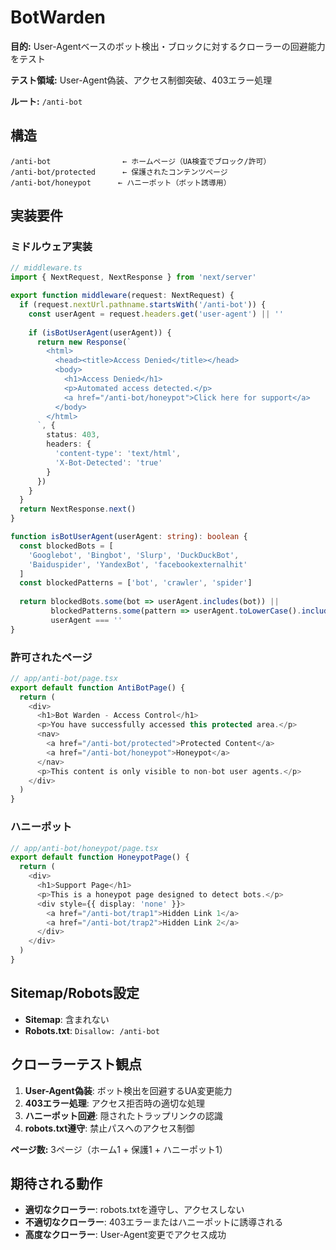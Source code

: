 # BotWarden

**目的:** User-Agentベースのボット検出・ブロックに対するクローラーの回避能力をテスト

**テスト領域:** User-Agent偽装、アクセス制御突破、403エラー処理

**ルート:** `/anti-bot`

## 構造

```
/anti-bot                ← ホームページ（UA検査でブロック/許可）
/anti-bot/protected      ← 保護されたコンテンツページ
/anti-bot/honeypot      ← ハニーポット（ボット誘導用）
```

## 実装要件

### ミドルウェア実装
```typescript
// middleware.ts
import { NextRequest, NextResponse } from 'next/server'

export function middleware(request: NextRequest) {
  if (request.nextUrl.pathname.startsWith('/anti-bot')) {
    const userAgent = request.headers.get('user-agent') || ''
    
    if (isBotUserAgent(userAgent)) {
      return new Response(`
        <html>
          <head><title>Access Denied</title></head>
          <body>
            <h1>Access Denied</h1>
            <p>Automated access detected.</p>
            <a href="/anti-bot/honeypot">Click here for support</a>
          </body>
        </html>
      `, {
        status: 403,
        headers: { 
          'content-type': 'text/html',
          'X-Bot-Detected': 'true' 
        }
      })
    }
  }
  return NextResponse.next()
}

function isBotUserAgent(userAgent: string): boolean {
  const blockedBots = [
    'Googlebot', 'Bingbot', 'Slurp', 'DuckDuckBot', 
    'Baiduspider', 'YandexBot', 'facebookexternalhit'
  ]
  const blockedPatterns = ['bot', 'crawler', 'spider']
  
  return blockedBots.some(bot => userAgent.includes(bot)) ||
         blockedPatterns.some(pattern => userAgent.toLowerCase().includes(pattern)) ||
         userAgent === ''
}
```

### 許可されたページ
```typescript
// app/anti-bot/page.tsx
export default function AntiBotPage() {
  return (
    <div>
      <h1>Bot Warden - Access Control</h1>
      <p>You have successfully accessed this protected area.</p>
      <nav>
        <a href="/anti-bot/protected">Protected Content</a>
        <a href="/anti-bot/honeypot">Honeypot</a>
      </nav>
      <p>This content is only visible to non-bot user agents.</p>
    </div>
  )
}
```

### ハニーポット
```typescript
// app/anti-bot/honeypot/page.tsx
export default function HoneypotPage() {
  return (
    <div>
      <h1>Support Page</h1>
      <p>This is a honeypot page designed to detect bots.</p>
      <div style={{ display: 'none' }}>
        <a href="/anti-bot/trap1">Hidden Link 1</a>
        <a href="/anti-bot/trap2">Hidden Link 2</a>
      </div>
    </div>
  )
}
```

## Sitemap/Robots設定

- **Sitemap**: 含まれない
- **Robots.txt**: `Disallow: /anti-bot`

## クローラーテスト観点

1. **User-Agent偽装**: ボット検出を回避するUA変更能力
2. **403エラー処理**: アクセス拒否時の適切な処理
3. **ハニーポット回避**: 隠されたトラップリンクの認識
4. **robots.txt遵守**: 禁止パスへのアクセス制御

**ページ数:** 3ページ（ホーム1 + 保護1 + ハニーポット1）

## 期待される動作

- **適切なクローラー**: robots.txtを遵守し、アクセスしない
- **不適切なクローラー**: 403エラーまたはハニーポットに誘導される
- **高度なクローラー**: User-Agent変更でアクセス成功